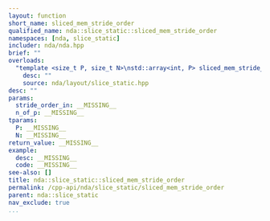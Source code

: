 ```yaml
---
layout: function
short_name: sliced_mem_stride_order
qualified_name: nda::slice_static::sliced_mem_stride_order
namespaces: [nda, slice_static]
includer: nda/nda.hpp
brief: ""
overloads:
  "template <size_t P, size_t N>\nstd::array<int, P> sliced_mem_stride_order(const std::array<int, N> & stride_order_in, const std::array<int, P> & n_of_p)":
    desc: ""
    source: nda/layout/slice_static.hpp
desc: ""
params:
  stride_order_in: __MISSING__
  n_of_p: __MISSING__
tparams:
  P: __MISSING__
  N: __MISSING__
return_value: __MISSING__
example:
  desc: __MISSING__
  code: __MISSING__
see-also: []
title: nda::slice_static::sliced_mem_stride_order
permalink: /cpp-api/nda/slice_static/sliced_mem_stride_order
parent: nda::slice_static
nav_exclude: true
...
```


